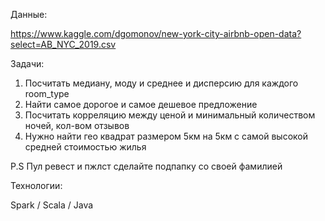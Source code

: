 Данные:

https://www.kaggle.com/dgomonov/new-york-city-airbnb-open-data?select=AB_NYC_2019.csv


Задачи:

1) Посчитать медиану, моду и среднее и дисперсию для каждого room_type
2) Найти самое дорогое и самое дешевое предложение
3) Посчитать корреляцию между ценой и минимальный количеством ночей, кол-вом отзывов
4) Нужно найти гео квадрат размером 5км на 5км с самой высокой средней стоимостью жилья

P.S Пул ревест и пжлст сделайте подпапку со своей фамилией 

Технологии:

Spark / Scala / Java